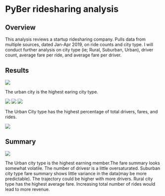 # PyBer ridesharing analysis

## Overview 

This analysis reviews a startup ridesharing company. Pulls data from multiple sources, dated Jan-Apr 2019, on ride counts and city type. I will conduct further analysis on city type (ie; Rural, Suburban, Urban), driver count, average fare per ride, and average fare per driver.

## Results

![](https://github.com/lucaskocisko/PyBer_Analysis/blob/main/Resources/ridecount_data.png)

The urban city is the highest earing city type. 

![](https://github.com/lucaskocisko/PyBer_Analysis/blob/main/Resources/total_drivers_by_city.png)
![](https://github.com/lucaskocisko/PyBer_Analysis/blob/main/Resources/total_rides_by_city.png)
![](https://github.com/lucaskocisko/PyBer_Analysis/blob/main/Resources/total_fares_by_city.png)

The Urban City type has the highest percentage of total drivers, fares, and rides.

![](https://github.com/lucaskocisko/PyBer_Analysis/blob/main/Resources/avg_fares.png)

## Summary

![](https://github.com/lucaskocisko/PyBer_Analysis/blob/main/Resources/PyBer_fare_summary.png)

The Urban city type is the highest earning member.The fare summary looks somewhat volatile. The number of drivesr is a little oversaturated. 
Suburban city type fare summary shows little variance in the data(may be more predictable). The trajectory could be higher with more drivers.
Rural city type has the highest average fare. Increasing total number of rides would lead to more revenue.
